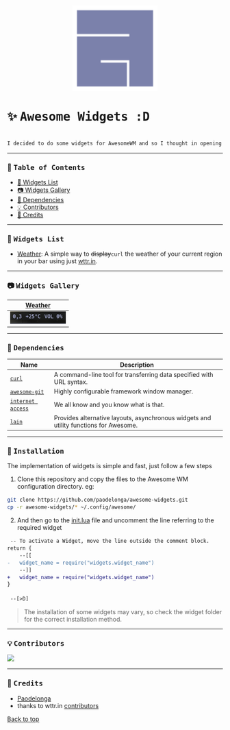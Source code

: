 <p align="center">
  <img src="./docs/awesome64.png" width="200" alt="Awesome Window Manager">
</p>

# :sparkles: <samp> Awesome Widgets :D </samp>

```css

I decided to do some widgets for AwesomeWM and so I thought in opening a repository, and here we are.
```

---

### :bookmark_tabs: <samp>Table of Contents</samp>
- [:bookmark_tabs: Widgets List](#bookmark_tabs-widgets-list)
- [:camera: Widgets Gallery](#camera-widgets-gallery)
- [:wrench: Dependencies](#wrench-dependencies)
- [:bulb: Contributors](#bulb-contributors)
- [:bust_in_silhouette: Credits](#bust_in_silhouette-credits)

---

### :bookmark_tabs: <samp>Widgets List</samp>

- [Weather](./widgets/weather/): A simple way to ~~display~~`curl` the weather of your current region in your bar using just [wttr.in](https://github.com/chubin/wttr.in).

---

### :camera: <samp>Widgets Gallery</samp>

|                    [Weather](./widgets/weather/)                    | 
| ----------------------------------------------------------- |
| ![Widget Gallery Screenshot](./widgets/weather/docs/screenshot.png) |

---

### :wrench: <samp>Dependencies</samp>

|                                Name                                |                                         Description                                   |
| ------------------------------------------------------------------ | ------------------------------------------------------------------------------------- |
|               [`curl`](https://github.com/curl/curl)               |            A command-line tool for transferring data specified with URL syntax.       |
|       [`awesome-git`](https://github.com/awesomewm/awesome)        |                      Highly configurable framework window manager.                    |
| [`internet access`](https://en.wikipedia.org/wiki/Internet_access) |                         We all know and you know what is that.                        |
|             [`lain`](https://github.com/lcpz/lain)                 | Provides alternative layouts, asynchronous widgets and utility functions for Awesome. |

---

### :rocket: <samp>Installation </samp>
The implementation of widgets is simple and fast, just follow a few steps

1. Clone this repository and copy the files to the Awesome WM configuration directory. eg:

```sh
git clone https://github.com/paodelonga/awesome-widgets.git
cp -r awesome-widgets/* ~/.config/awesome/
```
 
2. And then go to the [init.lua](./widgets/init.lua) file and uncomment the line referring to the required widget

```diff
 -- To activate a Widget, move the line outside the comment block.
return {
	--[[
-   widget_name = require("widgets.widget_name")
	--]]
+   widget_name = require("widgets.widget_name")
}

 --[>D]
```

> The installation of some widgets may vary, so check the widget folder for the correct installation method.

---

### :bulb: <samp>Contributors</samp>
<a href="https://github.com/paodelonga/awesome-widgets/graphs/contributors">
    <img src="https://contrib.rocks/image?repo=paodelonga/awesome-widgets"/>
</a>

---

### :bust_in_silhouette: <samp>Credits</samp>
- [Paodelonga](https://github.com/paodelonga/)
- thanks to wttr.in [contributors](https://github.com/chubin/wttr.in/graphs/contributors)<br>

[Back to top](#readme)

<!--
    --[>D]
-->
